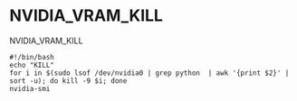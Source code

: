 # NVIDIA_VRAM_KILL
NVIDIA_VRAM_KILL

    #!/bin/bash
    echo "KILL"
    for i in $(sudo lsof /dev/nvidia0 | grep python  | awk '{print $2}' | sort -u); do kill -9 $i; done
    nvidia-smi
